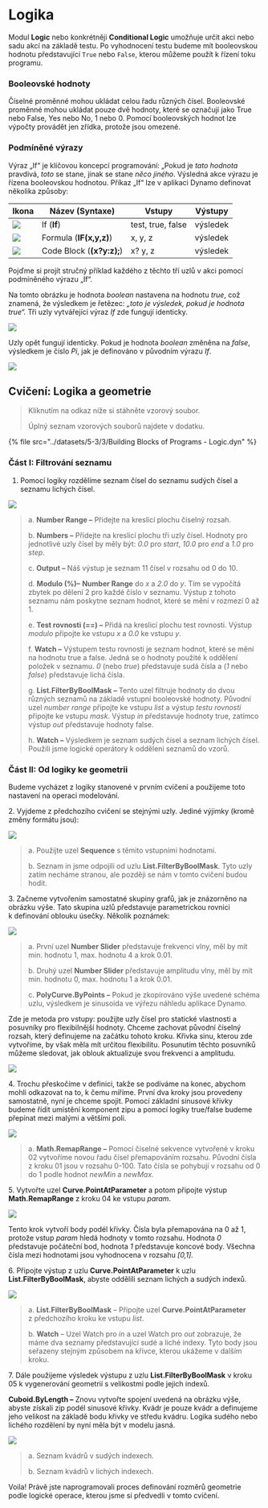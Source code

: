 # Logika

Modul **Logic** nebo konkrétněji **Conditional Logic** umožňuje určit akci nebo sadu akcí na základě testu. Po vyhodnocení testu budeme mít booleovskou hodnotu představující `True` nebo `False`, kterou můžeme použít k řízení toku programu.

### Booleovské hodnoty

Číselné proměnné mohou ukládat celou řadu různých čísel. Booleovské proměnné mohou ukládat pouze dvě hodnoty, které se označují jako True nebo False, Yes nebo No, 1 nebo 0. Pomocí booleovských hodnot lze výpočty provádět jen zřídka, protože jsou omezené.

### Podmíněné výrazy

Výraz „If“ je klíčovou koncepcí programování: „Pokud je _tato hodnota_ pravdivá, _toto_ se stane, jinak se stane _něco jiného_. Výsledná akce výrazu je řízena booleovskou hodnotou. Příkaz „If“ lze v aplikaci Dynamo definovat několika způsoby:

| Ikona                                         | Název (Syntaxe)             | Vstupy            | Výstupy |
| -------------------------------------------- | ------------------------- | ----------------- | ------- |
| ![](../images/5-1/If.jpg)                    | If (**If**)               | test, true, false | výsledek  |
| ![](../images/5-1/Formula.jpg)               | Formula (**IF(x,y,z)**)   | x, y, z           | výsledek  |
| ![](<../images/5-1/CodeBlock(1)(1) (1).jpg>) | Code Block (**(x?y:z);**) | x? y, z           | výsledek  |

Pojďme si projít stručný příklad každého z těchto tří uzlů v akci pomocí podmíněného výrazu „If“.

Na tomto obrázku je hodnota _boolean_ nastavena na hodnotu _true_, což znamená, že výsledkem je řetězec: _„toto je výsledek, pokud je hodnota true“._ Tři uzly vytvářející výraz _If_ zde fungují identicky.

![](../images/5-3/3/logic-conditionalstatements01false.jpg)

Uzly opět fungují identicky. Pokud je hodnota _boolean_ změněna na _false_, výsledkem je číslo _Pi_, jak je definováno v původním výrazu _If_.

![](../images/5-3/3/logic-conditionalstatements02true.jpg)

## Cvičení: Logika a geometrie

> Kliknutím na odkaz níže si stáhněte vzorový soubor.
>
> Úplný seznam vzorových souborů najdete v dodatku.

{% file src="../datasets/5-3/3/Building Blocks of Programs - Logic.dyn" %}

### Část I: Filtrování seznamu

1. Pomocí logiky rozdělíme seznam čísel do seznamu sudých čísel a seznamu lichých čísel.

![](../images/5-3/3/logic-exercisepartI-01.jpg)

> a. **Number Range –** Přidejte na kreslicí plochu číselný rozsah.
>
> b. **Numbers –** Přidejte na kreslicí plochu tři uzly čísel. Hodnoty pro jednotlivé uzly čísel by měly být: _0.0_ pro _start_, _10.0_ pro _end_ a _1.0_ pro _step_.
>
> c. **Output –** Náš výstup je seznam 11 čísel v rozsahu od 0 do 10.
>
> d. **Modulo (%)–** **Number Range** do _x_ a _2.0_ do _y_. Tím se vypočítá zbytek po dělení 2 pro každé číslo v seznamu. Výstup z tohoto seznamu nám poskytne seznam hodnot, které se mění v rozmezí 0 až 1.
>
> e. **Test rovnosti (==) –** Přidá na kreslicí plochu test rovnosti. Výstup _modulo_ připojte ke vstupu _x_ a _0.0_ ke vstupu _y_.
>
> f. **Watch –** Výstupem testu rovnosti je seznam hodnot, které se mění na hodnotu true a false. Jedná se o hodnoty použité k oddělení položek v seznamu. _0_ (nebo _true_) představuje sudá čísla a (_1_ nebo _false_) představuje lichá čísla.
>
> g. **List.FilterByBoolMask –** Tento uzel filtruje hodnoty do dvou různých seznamů na základě vstupní booleovské hodnoty. Původní uzel _number range_ připojte ke vstupu _list_ a výstup _testu rovnosti_ připojte ke vstupu _mask_. Výstup _in_ představuje hodnoty true, zatímco výstup _out_ představuje hodnoty false.
>
> h. **Watch –** Výsledkem je seznam sudých čísel a seznam lichých čísel. Použili jsme logické operátory k oddělení seznamů do vzorů.

### Část II: Od logiky ke geometrii

Budeme vycházet z logiky stanovené v prvním cvičení a použijeme toto nastavení na operaci modelování.

2\. Vyjdeme z předchozího cvičení se stejnými uzly. Jediné výjimky (kromě změny formátu jsou):

![](../images/5-3/3/logic-exercisepartII-01.jpg)

> a. Použijte uzel **Sequence** s těmito vstupními hodnotami.
>
> b. Seznam in jsme odpojili od uzlu **List.FilterByBoolMask**. Tyto uzly zatím necháme stranou, ale později se nám v tomto cvičení budou hodit.

3\. Začneme vytvořením samostatné skupiny grafů, jak je znázorněno na obrázku výše. Tato skupina uzlů představuje parametrickou rovnici k definování oblouku úsečky. Několik poznámek:

![](../images/5-3/3/logic-exercisepartII-02.jpg)

> a. První uzel **Number Slider** představuje frekvenci vlny, měl by mít min. hodnotu 1, max. hodnotu 4 a krok 0.01.
>
> b. Druhý uzel **Number Slider** představuje amplitudu vlny, měl by mít min. hodnotu 0, max. hodnotu 1 a krok 0.01.
>
> c. **PolyCurve.ByPoints –** Pokud je zkopírováno výše uvedené schéma uzlu, výsledkem je sinusoida ve výřezu náhledu aplikace Dynamo.

Zde je metoda pro vstupy: použijte uzly čísel pro statické vlastnosti a posuvníky pro flexibilnější hodnoty. Chceme zachovat původní číselný rozsah, který definujeme na začátku tohoto kroku. Křivka sinu, kterou zde vytvoříme, by však měla mít určitou flexibilitu. Posunutím těchto posuvníků můžeme sledovat, jak oblouk aktualizuje svou frekvenci a amplitudu.

![](../images/5-3/3/logic-exercisepartII-03.gif)

4\. Trochu přeskočíme v definici, takže se podíváme na konec, abychom mohli odkazovat na to, k čemu míříme. První dva kroky jsou provedeny samostatně, nyní je chceme spojit. Pomocí základní sinusové křivky budeme řídit umístění komponent zipu a pomocí logiky true/false budeme přepínat mezi malými a většími poli.

![](../images/5-3/3/logic-exercisepartII-04.jpg)

> a. **Math.RemapRange –** Pomocí číselné sekvence vytvořené v kroku 02 vytvoříme novou řadu čísel přemapováním rozsahu. Původní čísla z kroku 01 jsou v rozsahu 0-100. Tato čísla se pohybují v rozsahu od 0 do 1 podle hodnot _newMin_ a _newMax_.

5\. Vytvořte uzel **Curve.PointAtParameter** a potom připojte výstup **Math.RemapRange** z kroku 04 ke vstupu _param_.

![](../images/5-3/3/logic-exercisepartII-05.jpg)

Tento krok vytvoří body podél křivky. Čísla byla přemapována na 0 až 1, protože vstup _param_ hledá hodnoty v tomto rozsahu. Hodnota _0_ představuje počáteční bod, hodnota _1_ představuje koncové body. Všechna čísla mezi hodnotami jsou vyhodnocena v rozsahu _[0,1]_.

6\. Připojte výstup z uzlu **Curve.PointAtParameter** k uzlu **List.FilterByBoolMask**, abyste oddělili seznam lichých a sudých indexů.

![](../images/5-3/3/logic-exercisepartII-06.jpg)

> a. **List.FilterByBoolMask** – Připojte uzel **Curve.PointAtParameter** z předchozího kroku ke vstupu _list_.
>
> b. **Watch** – Uzel Watch pro _in_ a uzel Watch pro _out_ zobrazuje, že máme dva seznamy představující sudé a liché indexy. Tyto body jsou seřazeny stejným způsobem na křivce, kterou ukážeme v dalším kroku.

7\. Dále použijeme výsledek výstupu z uzlu **List.FilterByBoolMask** v kroku 05 k vygenerování geometrií s velikostmi podle jejich indexů.

**Cuboid.ByLength –** Znovu vytvořte spojení uvedená na obrázku výše, abyste získali zip podél sinusové křivky. Kvádr je pouze kvádr a definujeme jeho velikost na základě bodu křivky ve středu kvádru. Logika sudého nebo lichého rozdělení by nyní měla být v modelu jasná.

![](../images/5-3/3/logic-exercisepartII-07.jpg)

> a. Seznam kvádrů v sudých indexech.
>
> b. Seznam kvádrů v lichých indexech.

Voila! Právě jste naprogramovali proces definování rozměrů geometrie podle logické operace, kterou jsme si předvedli v tomto cvičení.
